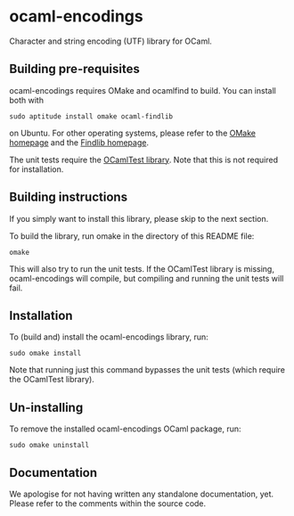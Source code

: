 ocaml-encodings
===============
Character and string encoding (UTF) library for OCaml.

Building pre-requisites
-----------------------
ocaml-encodings requires OMake and ocamlfind to build. You can install both
with

    sudo aptitude install omake ocaml-findlib

on Ubuntu. For other operating systems, please refer to the
[OMake homepage](http://omake.metaprl.org/index.html) and
the [Findlib homepage](http://projects.camlcity.org/projects/findlib.html).

The unit tests require the
[OCamlTest library](http://github.com/ocamltest/ocamltest). Note that this
is not required for installation.

Building instructions
---------------------
If you simply want to install this library, please skip to the next section.

To build the library, run omake in the directory of this README file:

    omake

This will also try to run the unit tests. If the OCamlTest library is missing,
ocaml-encodings will compile, but compiling and running the unit tests will
fail.

Installation
------------
To (build and) install the ocaml-encodings library, run:

    sudo omake install

Note that running just this command bypasses the unit tests (which require the
OCamlTest library).

Un-installing
-------------
To remove the installed ocaml-encodings OCaml package, run:

    sudo omake uninstall

Documentation
-------------
We apologise for not having written any standalone documentation, yet. Please
refer to the comments within the source code.
